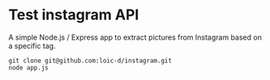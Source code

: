 # Test instagram API

A simple Node.js / Express app to extract pictures from Instagram based on a specific tag.

```
git clone git@github.com:loic-d/instagram.git
node app.js
```

